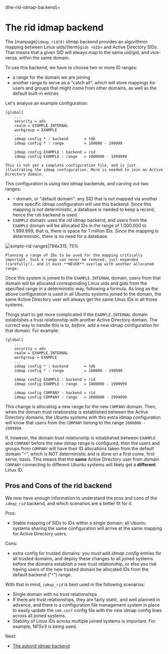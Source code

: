 (the-rid-idmap-backend)=
# The rid idmap backend

The {manpage}`idmap_rid(8)` idmap backend provides an algorithmic mapping between Linux uids/{term}`gids <GID>` and Active Directory SIDs. That means that a given SID will always map to the same uid/gid, and vice-versa, within the same domain.

To use this backend, we have to choose two or more ID ranges:
- a range for the domain we are joining
- another range to serve as a "catch all", which will store mappings for users and groups that might come from other domains, as well as the default built-in entries

Let's analyse an example configuration:

    [global]
        ...
        security = ads
        realm = EXAMPLE.INTERNAL
        workgroup = EXAMPLE
        ...
        idmap config * : backend       = tdb
        idmap config * : range         = 100000 - 199999

        idmap config EXAMPLE : backend = rid
        idmap config EXAMPLE : range   = 1000000 - 1999999

```{note}
This is not yet a complete configuration file, and is just illustrating the idmap configuration. More is needed to join an Active Directory domain.
```

This configuration is using two idmap backends, and carving out two ranges:
- `*` domain, or "default domain": any SID that is not mapped via another more specific idmap configuration will use this backend. Since this mapping is not deterministic, a database is needed to keep a record, hence the `tdb` backend is used.
- `EXAMPLE` domain: uses the *rid* idmap backend, and users from the `EXAMPLE` domain will be allocated IDs in the range of 1.000.000 to 1.999.999, that is, there is space for 1 million IDs. Since the mapping is deterministic, there is no need for a database.

![simple-rid-ranges|794x315, 75%](https://assets.ubuntu.com/v1/87c43d5d-simple-rid-ranges.png)



```{important}
Planning a range of IDs to be used for the mapping critically important. Such a range can never be reduced, just expanded (carefully!), and it must **NEVER** overlap with another allocated range.
```

Once this system is joined to the `EXAMPLE.INTERNAL` domain, users from that domain will be allocated corresponding Linux uids and gids from the specified range in a deterministic way, following a formula. As long as the above configuration is used in all Ubuntu systems joined to the domain, the same Active Directory user will always get the same Linux IDs in all those systems.

Things start to get more complicated if the `EXAMPLE.INTERNAL` domain establishes a trust relationship with another Active Directory domain. The correct way to handle this is to, *before*, add a new idmap configuration for that domain. For example:

    [global]
        ...
        security = ads
        realm = EXAMPLE.INTERNAL
        workgroup = EXAMPLE
        ...
        idmap config * : backend       = tdb
        idmap config * : range         = 100000 - 199999

        idmap config EXAMPLE : backend = rid
        idmap config EXAMPLE : range   = 1000000 - 1999999

        idmap config COMPANY : backend = rid
        idmap config COMPANY : range   = 2000000 - 2999999

This change is allocating a new range for the new `COMPANY` domain. Then, when the domain trust relationship is established between the Active Directory domains, the Ubuntu systems with this extra idmap configuration will know that users from the `COMPANY` belong to the range `2000000 - 2999999`.

If, however, the domain trust relationship is established between `EXAMPLE` and `COMPANY` before the new idmap range is configured, then the users and groups from `COMPANY` will have their ID allocations taken from the default domain "`*`", which is NOT deterministic and is done on a first come, first serve, basis. This means that the **same** Active Directory user from domain `COMPANY` connecting to different Ubuntu systems will likely get a **different** Linux ID.

## Pros and Cons of the rid backend
We now have enough information to understand the pros and cons of the *`idmap_rid`* backend, and which scenarios are a better fit for it.

Pros:
- Stable mapping of SIDs to IDs within a single domain: all Ubuntu systems sharing the same configuration will arrive at the same mapping for Active Directory users.

Cons:
- extra config for trusted domains: you must add *idmap config* entries for all trusted domains, and deploy these changes to all joined systems before the domains establish a new trust relationship, or else you risk having users of the new trusted domain be allocated IDs from the default backend ("`*`") range.

With that in mind, *`idmap_rid`* is best used in the following scenarios:
- Single domain with no trust relationships
- If there are trust relationships, they are fairly static, and well planned in advance, and there is a configuration file management system in place to easily update the `smb.conf` config file with the new idmap config lines across all joined systems.
- Stability of Linux IDs across multiple joined systems is important. For example, NFSv3 is being used.

Next:

* [The autorid idmap backend](the-autorid-idmap-backend.md)
